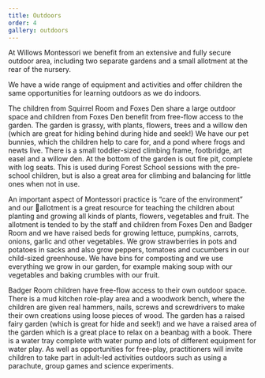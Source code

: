 ```yaml
---
title: Outdoors
order: 4
gallery: outdoors
---
```


At Willows Montessori we benefit from an extensive and fully secure outdoor area, including two separate gardens and a small allotment at the rear of the nursery.

We have a wide range of equipment and activities and offer children the same opportunities for learning outdoors as we do indoors.

The children from Squirrel Room and Foxes Den share a large outdoor space and children from Foxes Den benefit from free-flow access to the garden. The garden is grassy, with plants, flowers, trees and a willow den (which are great for hiding behind during hide and seek!) We have our pet bunnies, which the children help to care for, and a pond where frogs and newts live. There is a small toddler-sized climbing frame, footbridge, art easel and a willow den. At the bottom of the garden is out fire pit, complete with log seats. This is used during Forest School sessions with the pre-school children, but is also a great area for climbing and balancing for little ones when not in use. 

An important aspect of Montessori practice is “care of the environment” and our allotment is a great resource for teaching the children about planting and growing all kinds of plants, flowers, vegetables and fruit. The allotment is tended to by the staff and children from Foxes Den and Badger Room and we have raised beds for growing lettuce, pumpkins, carrots, onions, garlic and other vegetables. We grow strawberries in pots and potatoes in sacks and also grow peppers, tomatoes and cucumbers in our child-sized greenhouse. 
We have bins for composting and we use everything we grow in our garden, for example making soup with our vegetables and baking crumbles with our fruit.  

Badger Room children have free-flow access to their own outdoor space. There is a mud kitchen role-play area and a woodwork bench, where the children are given real hammers, nails, screws and screwdrivers to make their own creations using loose pieces of wood. The garden has a raised fairy garden (which is great for hide and seek!) and we have a raised area of the garden which is a great place to relax on a beanbag with a book. There is a water tray complete with water pump and lots of different equipment for water play. As well as opportunities for free-play, practitioners will invite children to take part in adult-led activities outdoors such as using a parachute, group games and science experiments.